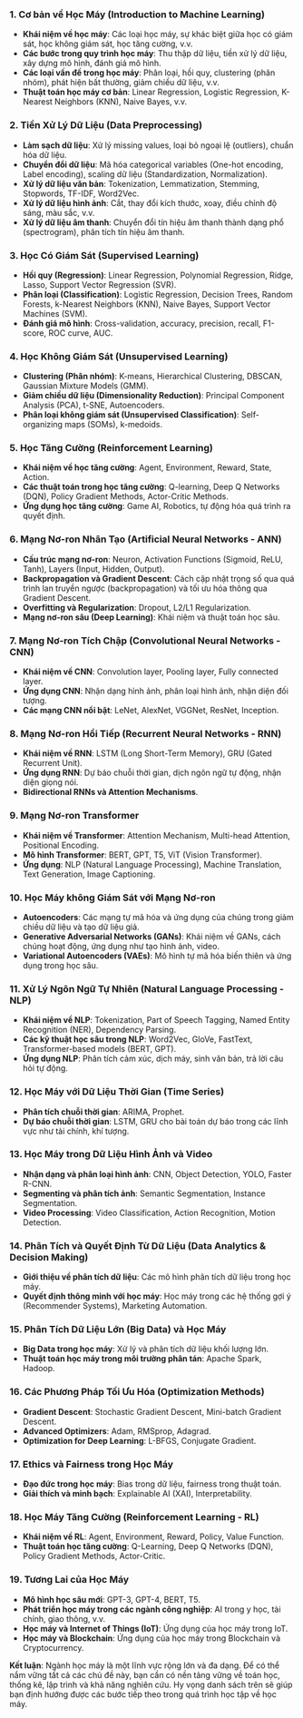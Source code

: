 ### **1. Cơ bản về Học Máy (Introduction to Machine Learning)**
   - **Khái niệm về học máy**: Các loại học máy, sự khác biệt giữa học có giám sát, học không giám sát, học tăng cường, v.v.
   - **Các bước trong quy trình học máy**: Thu thập dữ liệu, tiền xử lý dữ liệu, xây dựng mô hình, đánh giá mô hình.
   - **Các loại vấn đề trong học máy**: Phân loại, hồi quy, clustering (phân nhóm), phát hiện bất thường, giảm chiều dữ liệu, v.v.
   - **Thuật toán học máy cơ bản**: Linear Regression, Logistic Regression, K-Nearest Neighbors (KNN), Naive Bayes, v.v.

### **2. Tiền Xử Lý Dữ Liệu (Data Preprocessing)**
   - **Làm sạch dữ liệu**: Xử lý missing values, loại bỏ ngoại lệ (outliers), chuẩn hóa dữ liệu.
   - **Chuyển đổi dữ liệu**: Mã hóa categorical variables (One-hot encoding, Label encoding), scaling dữ liệu (Standardization, Normalization).
   - **Xử lý dữ liệu văn bản**: Tokenization, Lemmatization, Stemming, Stopwords, TF-IDF, Word2Vec.
   - **Xử lý dữ liệu hình ảnh**: Cắt, thay đổi kích thước, xoay, điều chỉnh độ sáng, màu sắc, v.v.
   - **Xử lý dữ liệu âm thanh**: Chuyển đổi tín hiệu âm thanh thành dạng phổ (spectrogram), phân tích tín hiệu âm thanh.

### **3. Học Có Giám Sát (Supervised Learning)**
   - **Hồi quy (Regression)**: Linear Regression, Polynomial Regression, Ridge, Lasso, Support Vector Regression (SVR).
   - **Phân loại (Classification)**: Logistic Regression, Decision Trees, Random Forests, k-Nearest Neighbors (KNN), Naive Bayes, Support Vector Machines (SVM).
   - **Đánh giá mô hình**: Cross-validation, accuracy, precision, recall, F1-score, ROC curve, AUC.

### **4. Học Không Giám Sát (Unsupervised Learning)**
   - **Clustering (Phân nhóm)**: K-means, Hierarchical Clustering, DBSCAN, Gaussian Mixture Models (GMM).
   - **Giảm chiều dữ liệu (Dimensionality Reduction)**: Principal Component Analysis (PCA), t-SNE, Autoencoders.
   - **Phân loại không giám sát (Unsupervised Classification)**: Self-organizing maps (SOMs), k-medoids.

### **5. Học Tăng Cường (Reinforcement Learning)**
   - **Khái niệm về học tăng cường**: Agent, Environment, Reward, State, Action.
   - **Các thuật toán trong học tăng cường**: Q-learning, Deep Q Networks (DQN), Policy Gradient Methods, Actor-Critic Methods.
   - **Ứng dụng học tăng cường**: Game AI, Robotics, tự động hóa quá trình ra quyết định.

### **6. Mạng Nơ-ron Nhân Tạo (Artificial Neural Networks - ANN)**
   - **Cấu trúc mạng nơ-ron**: Neuron, Activation Functions (Sigmoid, ReLU, Tanh), Layers (Input, Hidden, Output).
   - **Backpropagation và Gradient Descent**: Cách cập nhật trọng số qua quá trình lan truyền ngược (backpropagation) và tối ưu hóa thông qua Gradient Descent.
   - **Overfitting và Regularization**: Dropout, L2/L1 Regularization.
   - **Mạng nơ-ron sâu (Deep Learning)**: Khái niệm và thuật toán học sâu.

### **7. Mạng Nơ-ron Tích Chập (Convolutional Neural Networks - CNN)**
   - **Khái niệm về CNN**: Convolution layer, Pooling layer, Fully connected layer.
   - **Ứng dụng CNN**: Nhận dạng hình ảnh, phân loại hình ảnh, nhận diện đối tượng.
   - **Các mạng CNN nổi bật**: LeNet, AlexNet, VGGNet, ResNet, Inception.
  
### **8. Mạng Nơ-ron Hồi Tiếp (Recurrent Neural Networks - RNN)**
   - **Khái niệm về RNN**: LSTM (Long Short-Term Memory), GRU (Gated Recurrent Unit).
   - **Ứng dụng RNN**: Dự báo chuỗi thời gian, dịch ngôn ngữ tự động, nhận diện giọng nói.
   - **Bidirectional RNNs và Attention Mechanisms**.

### **9. Mạng Nơ-ron Transformer**
   - **Khái niệm về Transformer**: Attention Mechanism, Multi-head Attention, Positional Encoding.
   - **Mô hình Transformer**: BERT, GPT, T5, ViT (Vision Transformer).
   - **Ứng dụng**: NLP (Natural Language Processing), Machine Translation, Text Generation, Image Captioning.

### **10. Học Máy không Giám Sát với Mạng Nơ-ron**
   - **Autoencoders**: Các mạng tự mã hóa và ứng dụng của chúng trong giảm chiều dữ liệu và tạo dữ liệu giả.
   - **Generative Adversarial Networks (GANs)**: Khái niệm về GANs, cách chúng hoạt động, ứng dụng như tạo hình ảnh, video.
   - **Variational Autoencoders (VAEs)**: Mô hình tự mã hóa biến thiên và ứng dụng trong học sâu.

### **11. Xử Lý Ngôn Ngữ Tự Nhiên (Natural Language Processing - NLP)**
   - **Khái niệm về NLP**: Tokenization, Part of Speech Tagging, Named Entity Recognition (NER), Dependency Parsing.
   - **Các kỹ thuật học sâu trong NLP**: Word2Vec, GloVe, FastText, Transformer-based models (BERT, GPT).
   - **Ứng dụng NLP**: Phân tích cảm xúc, dịch máy, sinh văn bản, trả lời câu hỏi tự động.

### **12. Học Máy với Dữ Liệu Thời Gian (Time Series)**
   - **Phân tích chuỗi thời gian**: ARIMA, Prophet.
   - **Dự báo chuỗi thời gian**: LSTM, GRU cho bài toán dự báo trong các lĩnh vực như tài chính, khí tượng.

### **13. Học Máy trong Dữ Liệu Hình Ảnh và Video**
   - **Nhận dạng và phân loại hình ảnh**: CNN, Object Detection, YOLO, Faster R-CNN.
   - **Segmenting và phân tích ảnh**: Semantic Segmentation, Instance Segmentation.
   - **Video Processing**: Video Classification, Action Recognition, Motion Detection.

### **14. Phân Tích và Quyết Định Từ Dữ Liệu (Data Analytics & Decision Making)**
   - **Giới thiệu về phân tích dữ liệu**: Các mô hình phân tích dữ liệu trong học máy.
   - **Quyết định thông minh với học máy**: Học máy trong các hệ thống gợi ý (Recommender Systems), Marketing Automation.

### **15. Phân Tích Dữ Liệu Lớn (Big Data) và Học Máy**
   - **Big Data trong học máy**: Xử lý và phân tích dữ liệu khối lượng lớn.
   - **Thuật toán học máy trong môi trường phân tán**: Apache Spark, Hadoop.

### **16. Các Phương Pháp Tối Ưu Hóa (Optimization Methods)**
   - **Gradient Descent**: Stochastic Gradient Descent, Mini-batch Gradient Descent.
   - **Advanced Optimizers**: Adam, RMSprop, Adagrad.
   - **Optimization for Deep Learning**: L-BFGS, Conjugate Gradient.

### **17. Ethics và Fairness trong Học Máy**
   - **Đạo đức trong học máy**: Bias trong dữ liệu, fairness trong thuật toán.
   - **Giải thích và minh bạch**: Explainable AI (XAI), Interpretability.

### **18. Học Máy Tăng Cường (Reinforcement Learning - RL)**
   - **Khái niệm về RL**: Agent, Environment, Reward, Policy, Value Function.
   - **Thuật toán học tăng cường**: Q-Learning, Deep Q Networks (DQN), Policy Gradient Methods, Actor-Critic.

### **19. Tương Lai của Học Máy**
   - **Mô hình học sâu mới**: GPT-3, GPT-4, BERT, T5.
   - **Phát triển học máy trong các ngành công nghiệp**: AI trong y học, tài chính, giao thông, v.v.
   - **Học máy và Internet of Things (IoT)**: Ứng dụng của học máy trong IoT.
   - **Học máy và Blockchain**: Ứng dụng của học máy trong Blockchain và Cryptocurrency.


**Kết luận**: Ngành học máy là một lĩnh vực rộng lớn và đa dạng. Để có thể nắm vững tất cả các chủ đề này, bạn cần có nền tảng vững về toán học, thống kê, lập trình và khả năng nghiên cứu. Hy vọng danh sách trên sẽ giúp bạn định hướng được các bước tiếp theo trong quá trình học tập về học máy.